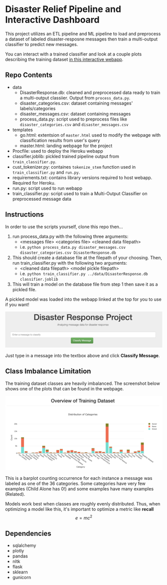 # Disaster Relief Pipeline and Interactive Dashboard

This project utilizes an ETL pipeline and ML pipeline to load and preprocess a dataset of labeled disaster-resposne messages then train a multi-output classifier to predict new messages.

You can interact with a trained classifier and look at a couple plots describing the training dataset [in this interactive webapp](https://pd-disasterrelief.herokuapp.com/).

## Repo Contents

- data
    - DisasterResponse.db: cleaned and preprocessed data ready to train a multi-output classiier. Output from `process_data.py`.
    - disaster_categories.csv: dataset containing messages' labels/categories
    - disaster_messages.csv: dataset containing messages
    - process_data.py: script used to preprocess files like `disaster_categories.csv` and `disaster_messages.csv`
- templates
    - go.html: extentsion of `master.html` used to modify the webpage with classification results from user's query
    - master.html: landing webpage for the project
- Procfile: used to deploy the Heroku webapp
- classifier.joblib: pickled trained pipeline output from `train_classifier.py`.
- cust_tokenizer.py: containes `tokenize_stem` function used in `train_classifier.py` and `run.py`.
- requirements.txt: contains library versions required to host webapp. Required for Heroku.
- run.py: script used to run webapp
- train_classifier.py: script used to train a Multi-Output Classifier on preprocessed message data

## Instructions

In order to use the scripts yourself, clone this repo then...

1. run process_data.py with the following three arguments:
    -  \<messages file\> \<categories file\> \<cleaned data filepath\>
    - i.e. `python process_data.py disaster_messages.csv disaster_categories.csv DisasterResponse.db`
2. This should create a database file at the filepath of your choosing. Then, run train_classifier.py with the following two arguments:
    - \<cleaned data filepath\> \<model pickle filepath\>
    - i.e. `python train_classifier.py ../data/DisasterResponse.db classifier.joblib`
3. This will train a model on the database file from step 1 then save it as a pickled file. 

A pickled model was loaded into the webapp linked at the top for you to use if you want! 

![Input text box](assets/inputbox.png "Input text box")

Just type in a message into the textbox above and click **Classify Message**.

## Class Imbalance Limitation

The training dataset classes are heavily imbalanced. The screenshot below shows one of the plots that can be found in the webpage.

![Input text box](assets/plots.png "Input text box")

This is a barplot counting occurrence for each instance a message was labeled as one of the 36 categories. Some categories have very few examples (Child Alone has 0!) and some examples have many examples (Related).

Models work best when classes are roughly evenly distributed. Thus, when optimizing a model like this, it's important to optimize a metric like **recall** $$e=mc^2$$ 

## Dependencies

- sqlalchemy
- plotly
- pandas
- nltk
- flask
- sklearn
- gunicorn